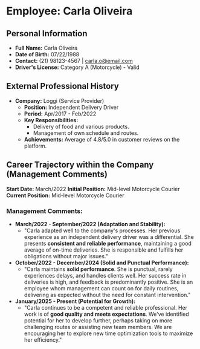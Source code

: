 # Employee: Carla Oliveira

## Personal Information
* **Full Name:** Carla Oliveira
* **Date of Birth:** 07/22/1988
* **Contact:** (21) 98123-4567 | carla.o@email.com
* **Driver's License:** Category A (Motorcycle) - Valid

## External Professional History
* **Company:** Loggi (Service Provider)
    * **Position:** Independent Delivery Driver
    * **Period:** Apr/2017 - Feb/2022
    * **Key Responsibilities:**
        * Delivery of food and various products.
        * Management of own schedule and routes.
    * **Achievements:** Average of 4.8/5.0 in customer reviews on the platform.

## Career Trajectory within the Company (Management Comments)

**Start Date:** March/2022
**Initial Position:** Mid-level Motorcycle Courier
**Current Position:** Mid-level Motorcycle Courier

### Management Comments:

* **March/2022 - September/2022 (Adaptation and Stability):**
    * "Carla adapted well to the company's processes. Her previous experience as an independent delivery driver was a differential. She presents **consistent and reliable performance**, maintaining a good average of on-time deliveries. She is responsible and fulfills her obligations without major issues."
* **October/2022 - December/2024 (Solid and Punctual Performance):**
    * "Carla maintains **solid performance**. She is punctual, rarely experiences delays, and handles clients well. Her success rate in deliveries is high, and feedback is predominantly positive. She is an employee whom management can count on for daily routines, delivering as expected without the need for constant intervention."
* **January/2025 - Present (Potential for Growth):**
    * "Carla continues to be a competent and reliable professional. Her work is of **good quality and meets expectations**. We've identified potential for her to develop further, perhaps taking on more challenging routes or assisting new team members. We are encouraging her to explore new time optimization tools to maximize her efficiency."
